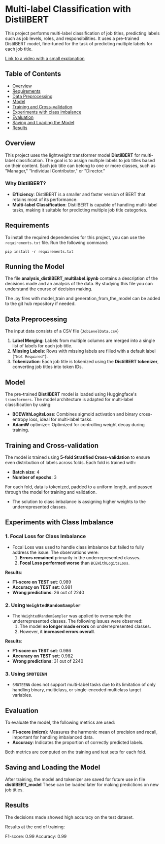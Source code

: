 # Multi-label Classification with DistilBERT

This project performs multi-label classification of job titles, predicting labels such as job levels, roles, and responsibilities. It uses a pre-trained DistilBERT model, fine-tuned for the task of predicting multiple labels for each job title.

[Link to a video with a small explanation](https://youtu.be/RUZ-wqrUY2w)

## Table of Contents

- [Overview](#overview)
- [Requirements](#requirements)
- [Data Preprocessing](#data-preprocessing)
- [Model](#model)
- [Training and Cross-validation](#training-and-cross-validation)
- [Experiments with class imbalance](#experiments-with-class-imbalance)
- [Evaluation](#evaluation)
- [Saving and Loading the Model](#saving-and-loading-the-model)
- [Results](#results)

## Overview

This project uses the lightweight transformer model **DistilBERT** for multi-label classification. The goal is to assign multiple labels to job titles based on their content. Each job title can belong to one or more classes, such as "Manager," "Individual Contributor," or "Director."

### Why DistilBERT?

- **Efficiency**: DistilBERT is a smaller and faster version of BERT that retains most of its performance.
- **Multi-label Classification**: DistilBERT is capable of handling multi-label tasks, making it suitable for predicting multiple job title categories.

## Requirements

To install the required dependencies for this project, you can use the `requirements.txt` file. Run the following command:

```
pip install -r requirements.txt
```

## Running the Model

The file **analysis_distilBERT_multilabel.ipynb** contains a description of the decisions made and an analysis of the data. By studying this file you can understand the course of decision making. 

The .py files with model_train and generation_from_the_model can be added to the git hub repository if needed.

## Data Preprocessing

The input data consists of a CSV file (`JobLevelData.csv`) 

1. **Label Merging**: Labels from multiple columns are merged into a single list of labels for each job title.
2. **Missing Labels**: Rows with missing labels are filled with a default label (`"Not Required"`).
3. **Tokenization**: Each job title is tokenized using the **DistilBERT tokenizer**, converting job titles into token IDs.

## Model

The pre-trained **DistilBERT** model is loaded using Huggingface's `transformers`. The model architecture is adapted for multi-label classification by using:

- **BCEWithLogitsLoss**: Combines sigmoid activation and binary cross-entropy loss, ideal for multi-label tasks.
- **AdamW** optimizer: Optimized for controlling weight decay during training.

## Training and Cross-validation

The model is trained using **5-fold Stratified Cross-validation** to ensure even distribution of labels across folds. Each fold is trained with:

- **Batch size**: 4
- **Number of epochs**: 3

For each fold, data is tokenized, padded to a uniform length, and passed through the model for training and validation.

- The solution to class imbalance is assigning higher weights to the underrepresented classes.

## Experiments with Class Imbalance

### 1. Focal Loss for Class Imbalance
- Focal Loss was used to handle class imbalance but failed to fully address the issue. The observations were:
  1. **Errors remained** primarily in the underrepresented classes.
  2. **Focal Loss performed worse** than `BCEWithLogitsLoss`.

**Results**:
- **F1-score on TEST set**: 0.989
- **Accuracy on TEST set**: 0.981
- **Wrong predictions**: 26 out of 2240

### 2. Using `WeightedRandomSampler`
- The `WeightedRandomSampler` was applied to oversample the underrepresented classes. The following issues were observed:
  1. The model **no longer made errors** on underrepresented classes.
  2. However, it **increased errors overall**.

**Results**:
- **F1-score on TEST set**: 0.986
- **Accuracy on TEST set**: 0.982
- **Wrong predictions**: 31 out of 2240

### 3. Using `SMOTEENN`
- `SMOTEENN` does not support multi-label tasks due to its limitation of only handling binary, multiclass, or single-encoded multiclass target variables.

## Evaluation

To evaluate the model, the following metrics are used:

- **F1-score (micro)**: Measures the harmonic mean of precision and recall, important for handling imbalanced data.
- **Accuracy**: Indicates the proportion of correctly predicted labels.

Both metrics are computed on the training and test sets for each fold.

## Saving and Loading the Model

After training, the model and tokenizer are saved for future use in file **distilBERT_model**
These can be loaded later for making predictions on new job titles.

## Results

The decisions made showed high accuracy on the test dataset. 

Results at the end of training:

F1-score: 0.99
Accuracy: 0.99
